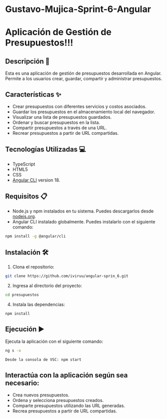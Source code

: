 # Gustavo-Mujica-Sprint-6-Angular
# Aplicación de Gestión de Presupuestos!!!

## Descripción 📄

Esta es una aplicación de gestión de presupuestos desarrollada en Angular. Permite a los usuarios crear, guardar, compartir y administrar presupuestos.


## Características ✨

- Crear presupuestos con diferentes servicios y costos asociados.
- Guardar los presupuestos en el almacenamiento local del navegador.
- Visualizar una lista de presupuestos guardados.
- Ordenar y buscar presupuestos en la lista.
- Compartir presupuestos a través de una URL.
- Recrear presupuestos a partir de URL compartidas.



## Tecnologías Utilizadas 💻

- TypeScript
- HTML5
- CSS 
- [Angular CLI](https://github.com/angular/angular-cli) version 18.

## Requisitos 📋

- Node.js y npm instalados en tu sistema. Puedes descargarlos desde [nodejs.org](https://nodejs.org/).
- Angular CLI instalado globalmente. Puedes instalarlo con el siguiente comando:

```bash
npm install -g @angular/cli
```

## Instalación 🛠️

1. Clona el repositorio:
```bash
git clone https://github.com/iviruu/angular-sprin_6.git
```

2. Ingresa al directorio del proyecto:
```bash
cd presupuestos
```

4. Instala las dependencias:
```bash
npm install
```


## Ejecución ▶️
Ejecuta la aplicación con el siguiente comando:
```bash
ng s -o

Desde la consola de VSC: npm start
```

## Interactúa con la aplicación según sea necesario:
- Crea nuevos presupuestos.
- Ordena y selecciona presupuestos creados.
- Comparte presupuestos utilizando las URL generadas.
- Recrea presupuestos a partir de URL compartidas.
